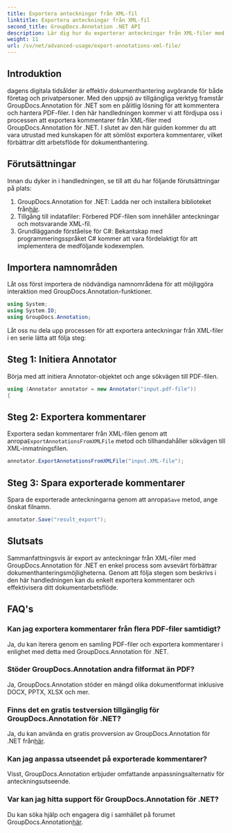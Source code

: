 ```yaml
---
title: Exportera anteckningar från XML-fil
linktitle: Exportera anteckningar från XML-fil
second_title: GroupDocs.Annotation .NET API
description: Lär dig hur du exporterar anteckningar från XML-filer med GroupDocs.Annotation för .NET, vilket förenklar arbetsflödet för dokumenthantering effektivt.
weight: 11
url: /sv/net/advanced-usage/export-annotations-xml-file/
---
```

## Introduktion
dagens digitala tidsålder är effektiv dokumenthantering avgörande för både företag och privatpersoner. Med den uppsjö av tillgängliga verktyg framstår GroupDocs.Annotation för .NET som en pålitlig lösning för att kommentera och hantera PDF-filer. I den här handledningen kommer vi att fördjupa oss i processen att exportera kommentarer från XML-filer med GroupDocs.Annotation för .NET. I slutet av den här guiden kommer du att vara utrustad med kunskapen för att sömlöst exportera kommentarer, vilket förbättrar ditt arbetsflöde för dokumenthantering.
## Förutsättningar
Innan du dyker in i handledningen, se till att du har följande förutsättningar på plats:
1.  GroupDocs.Annotation for .NET: Ladda ner och installera biblioteket från[här](https://releases.groupdocs.com/annotation/net/).
2. Tillgång till indatafiler: Förbered PDF-filen som innehåller anteckningar och motsvarande XML-fil.
3. Grundläggande förståelse för C#: Bekantskap med programmeringsspråket C# kommer att vara fördelaktigt för att implementera de medföljande kodexemplen.

## Importera namnområden
Låt oss först importera de nödvändiga namnområdena för att möjliggöra interaktion med GroupDocs.Annotation-funktioner.
```csharp
using System;
using System.IO;
using GroupDocs.Annotation;
```

Låt oss nu dela upp processen för att exportera anteckningar från XML-filer i en serie lätta att följa steg:
## Steg 1: Initiera Annotator
Börja med att initiera Annotator-objektet och ange sökvägen till PDF-filen.
```csharp
using (Annotator annotator = new Annotator("input.pdf-file"))
{
```
## Steg 2: Exportera kommentarer
 Exportera sedan kommentarer från XML-filen genom att anropa`ExportAnnotationsFromXMLFile` metod och tillhandahåller sökvägen till XML-inmatningsfilen.
```csharp
annotator.ExportAnnotationsFromXMLFile("input.XML-file");
```
## Steg 3: Spara exporterade kommentarer
 Spara de exporterade anteckningarna genom att anropa`Save` metod, ange önskat filnamn.
```csharp
annotator.Save("result_export");
```

## Slutsats
Sammanfattningsvis är export av anteckningar från XML-filer med GroupDocs.Annotation för .NET en enkel process som avsevärt förbättrar dokumenthanteringsmöjligheterna. Genom att följa stegen som beskrivs i den här handledningen kan du enkelt exportera kommentarer och effektivisera ditt dokumentarbetsflöde.
## FAQ's
### Kan jag exportera kommentarer från flera PDF-filer samtidigt?
Ja, du kan iterera genom en samling PDF-filer och exportera kommentarer i enlighet med detta med GroupDocs.Annotation för .NET.
### Stöder GroupDocs.Annotation andra filformat än PDF?
Ja, GroupDocs.Annotation stöder en mängd olika dokumentformat inklusive DOCX, PPTX, XLSX och mer.
### Finns det en gratis testversion tillgänglig för GroupDocs.Annotation för .NET?
 Ja, du kan använda en gratis provversion av GroupDocs.Annotation för .NET från[här](https://releases.groupdocs.com/).
### Kan jag anpassa utseendet på exporterade kommentarer?
Visst, GroupDocs.Annotation erbjuder omfattande anpassningsalternativ för anteckningsutseende.
### Var kan jag hitta support för GroupDocs.Annotation för .NET?
 Du kan söka hjälp och engagera dig i samhället på forumet GroupDocs.Annotation[här](https://forum.groupdocs.com/c/annotation/10).